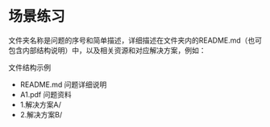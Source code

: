 # 场景练习
文件夹名称是问题的序号和简单描述，详细描述在文件夹内的README.md（也可包含内部结构说明）中，以及相关资源和对应解决方案，例如：

文件结构示例
* README.md 问题详细说明
* A1.pdf 问题资料
* 1.解决方案A/
* 2.解决方案B/
